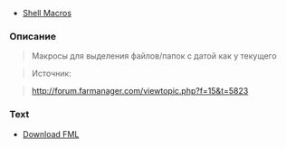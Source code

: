   * [Shell Macros](Shell.md)

### Описание ###

> Макросы для выделения файлов/папок с датой как у текущего

> Источник:<br>
<blockquote><a href='http://forum.farmanager.com/viewtopic.php?f=15&t=5823'>http://forum.farmanager.com/viewtopic.php?f=15&amp;t=5823</a></blockquote>

<h3>Text</h3>

<ul><li><a href='http://far-macro-library.googlecode.com/svn/trunk/Shell/SelectByDate.fml'>Download FML</a>